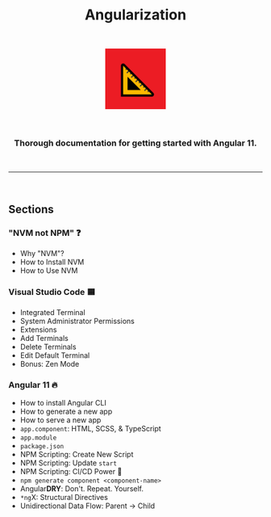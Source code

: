 <h1 align="center"><b>Angularization</b></h1>
<br>
<p align="center">
  <img src="triangular-ruler.png" width="120px" />
</p>
<br>
<h3 align="center">Thorough documentation for getting started with <b>Angular 11</b>.</h3>
<br>
<hr>
<br>

## **Sections**
### **"NVM not NPM" ❓**
* Why "NVM"?
* How to Install NVM
* How to Use NVM
### **Visual Studio Code 🟦**
* Integrated Terminal
* System Administrator Permissions
* Extensions
* Add Terminals
* Delete Terminals
* Edit Default Terminal
* Bonus: Zen Mode
### **Angular 11 🔥**
* How to install Angular CLI
* How to generate a new app
* How to serve a new app
* `app.component`: HTML, SCSS, & TypeScript
* `app.module`
* `package.json`
* NPM Scripting: Create New Script
* NPM Scripting: Update `start`
* NPM Scripting: CI/CD Power 💪
* `npm generate component <component-name>`
* Angular**DRY**: Don't. Repeat. Yourself.
* `*ng`X: Structural Directives
* Unidirectional Data Flow: Parent → Child

